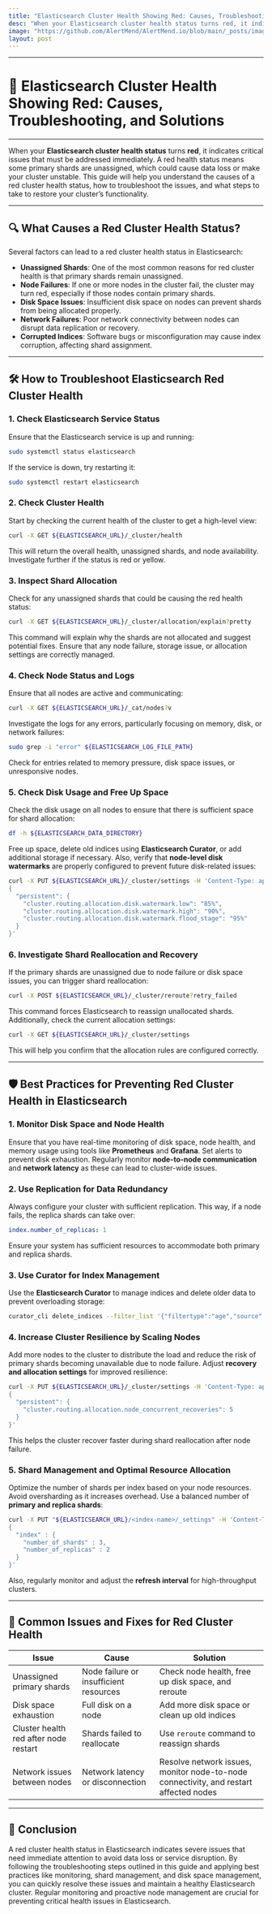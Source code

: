 ```yaml
---
title: "Elasticsearch Cluster Health Showing Red: Causes, Troubleshooting, and Solutions"
desc: "When your Elasticsearch cluster health status turns red, it indicates critical issues that must be addressed immediately. A red health status means some primary shards are unassigned, which could cause data loss or make your cluster unstable. This guide will help you understand the causes of a red cluster health status, how to troubleshoot the issues, and what steps to take to restore your cluster’s functionality."
image: "https://github.com/AlertMend/AlertMend.io/blob/main/_posts/images/elasticsearch_cluster_health_red.png?raw=true"
layout: post
---
```


---
# 🚨 **Elasticsearch Cluster Health Showing Red: Causes, Troubleshooting, and Solutions**
---

When your **Elasticsearch cluster health status** turns **red**, it indicates critical issues that must be addressed immediately. A red health status means some primary shards are unassigned, which could cause data loss or make your cluster unstable. This guide will help you understand the causes of a red cluster health status, how to troubleshoot the issues, and what steps to take to restore your cluster’s functionality.

---

## 🔍 **What Causes a Red Cluster Health Status?**

Several factors can lead to a red cluster health status in Elasticsearch:
- **Unassigned Shards**: One of the most common reasons for red cluster health is that primary shards remain unassigned.
- **Node Failures**: If one or more nodes in the cluster fail, the cluster may turn red, especially if those nodes contain primary shards.
- **Disk Space Issues**: Insufficient disk space on nodes can prevent shards from being allocated properly.
- **Network Failures**: Poor network connectivity between nodes can disrupt data replication or recovery.
- **Corrupted Indices**: Software bugs or misconfiguration may cause index corruption, affecting shard assignment.

---

## 🛠️ **How to Troubleshoot Elasticsearch Red Cluster Health**

### 1. **Check Elasticsearch Service Status**
Ensure that the Elasticsearch service is up and running:
```bash
sudo systemctl status elasticsearch
```
If the service is down, try restarting it:
```bash
sudo systemctl restart elasticsearch
```

### 2. **Check Cluster Health**
Start by checking the current health of the cluster to get a high-level view:
```bash
curl -X GET ${ELASTICSEARCH_URL}/_cluster/health
```
This will return the overall health, unassigned shards, and node availability. Investigate further if the status is red or yellow.

### 3. **Inspect Shard Allocation**
Check for any unassigned shards that could be causing the red health status:
```bash
curl -X GET ${ELASTICSEARCH_URL}/_cluster/allocation/explain?pretty
```
This command will explain why the shards are not allocated and suggest potential fixes. Ensure that any node failure, storage issue, or allocation settings are correctly managed.

### 4. **Check Node Status and Logs**
Ensure that all nodes are active and communicating:
```bash
curl -X GET ${ELASTICSEARCH_URL}/_cat/nodes?v
```
Investigate the logs for any errors, particularly focusing on memory, disk, or network failures:
```bash
sudo grep -i "error" ${ELASTICSEARCH_LOG_FILE_PATH}
```
Check for entries related to memory pressure, disk space issues, or unresponsive nodes.

### 5. **Check Disk Usage and Free Up Space**
Check the disk usage on all nodes to ensure that there is sufficient space for shard allocation:
```bash
df -h ${ELASTICSEARCH_DATA_DIRECTORY}
```
Free up space, delete old indices using **Elasticsearch Curator**, or add additional storage if necessary. Also, verify that **node-level disk watermarks** are properly configured to prevent future disk-related issues:
```bash
curl -X PUT ${ELASTICSEARCH_URL}/_cluster/settings -H 'Content-Type: application/json' -d'
{
  "persistent": {
    "cluster.routing.allocation.disk.watermark.low": "85%",
    "cluster.routing.allocation.disk.watermark.high": "90%",
    "cluster.routing.allocation.disk.watermark.flood_stage": "95%"
  }
}'
```

### 6. **Investigate Shard Reallocation and Recovery**
If the primary shards are unassigned due to node failure or disk space issues, you can trigger shard reallocation:
```bash
curl -X POST ${ELASTICSEARCH_URL}/_cluster/reroute?retry_failed
```
This command forces Elasticsearch to reassign unallocated shards. Additionally, check the current allocation settings:
```bash
curl -X GET ${ELASTICSEARCH_URL}/_cluster/settings
```
This will help you confirm that the allocation rules are configured correctly.

---

## 🛡️ **Best Practices for Preventing Red Cluster Health in Elasticsearch**

### 1. **Monitor Disk Space and Node Health**
Ensure that you have real-time monitoring of disk space, node health, and memory usage using tools like **Prometheus** and **Grafana**. Set alerts to prevent disk exhaustion. Regularly monitor **node-to-node communication** and **network latency** as these can lead to cluster-wide issues.

### 2. **Use Replication for Data Redundancy**
Always configure your cluster with sufficient replication. This way, if a node fails, the replica shards can take over:
```yaml
index.number_of_replicas: 1
```
Ensure your system has sufficient resources to accommodate both primary and replica shards.

### 3. **Use Curator for Index Management**
Use the **Elasticsearch Curator** to manage indices and delete older data to prevent overloading storage:
```bash
curator_cli delete_indices --filter_list '{"filtertype":"age","source":"creation_date","direction":"older","unit":"days","unit_count":30}'
```

### 4. **Increase Cluster Resilience by Scaling Nodes**
Add more nodes to the cluster to distribute the load and reduce the risk of primary shards becoming unavailable due to node failure. Adjust **recovery and allocation settings** for improved resilience:
```bash
curl -X PUT ${ELASTICSEARCH_URL}/_cluster/settings -H 'Content-Type: application/json' -d'
{
  "persistent": {
    "cluster.routing.allocation.node_concurrent_recoveries": 5
  }
}'
```
This helps the cluster recover faster during shard reallocation after node failure.

### 5. **Shard Management and Optimal Resource Allocation**
Optimize the number of shards per index based on your node resources. Avoid oversharding as it increases overhead. Use a balanced number of **primary and replica shards**:
```bash
curl -X PUT "${ELASTICSEARCH_URL}/<index-name>/_settings" -H 'Content-Type: application/json' -d'
{
  "index" : {
    "number_of_shards" : 3,
    "number_of_replicas" : 2
  }
}'
```
Also, regularly monitor and adjust the **refresh interval** for high-throughput clusters.

---

## 🔄 **Common Issues and Fixes for Red Cluster Health**

| **Issue**                              | **Cause**                                    | **Solution**                                      |
|----------------------------------------|----------------------------------------------|---------------------------------------------------|
| Unassigned primary shards               | Node failure or insufficient resources       | Check node health, free up disk space, and reroute |
| Disk space exhaustion                   | Full disk on a node                          | Add more disk space or clean up old indices       |
| Cluster health red after node restart   | Shards failed to reallocate                  | Use `reroute` command to reassign shards          |
| Network issues between nodes            | Network latency or disconnection             | Resolve network issues, monitor node-to-node connectivity, and restart affected nodes  |

---

## 🚀 **Conclusion**

A red cluster health status in Elasticsearch indicates severe issues that need immediate attention to avoid data loss or service disruption. By following the troubleshooting steps outlined in this guide and applying best practices like monitoring, shard management, and disk space management, you can quickly resolve these issues and maintain a healthy Elasticsearch cluster. Regular monitoring and proactive node management are crucial for preventing critical health issues in Elasticsearch.
